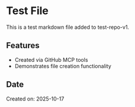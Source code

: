 # Test File

This is a test markdown file added to test-repo-v1.

## Features
- Created via GitHub MCP tools
- Demonstrates file creation functionality

## Date
Created on: 2025-10-17
